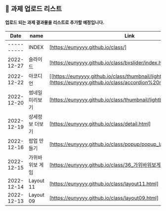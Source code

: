 ## 🔰 과제 업로드 리스트

#### 업로드 되는 과제 결과물을 리스트로 추가할 예정입니다.

| Date       | name      | Link                  |
| ---------- | --------- | --------------------- |
| ---------- | INDEX | [https://eunyyyy.github.io/class/] |
| 2022-12-27 | 슬라이드 | [https://eunyyyy.github.io/class/bxslider/index.html |
| 2022-12-22 | 아코디언 | [[https://eunyyyy.github.io/class/thumbnail/lightbox_thumbnail.html](https://eunyyyy.github.io/class/accordion%20menu/aco_hmk.html)] |
| 2022-12-20 | 썸네일 미리보기 | [https://eunyyyy.github.io/class/thumbnail/lightbox_thumbnail.html] |
| 2022-12-19 | 상세정보 더보기 | [https://eunyyyy.github.io/class/detail.html] |
| 2022-12-16 | 팝업 만들기 | [https://eunyyyy.github.io/class/popup/popup_layer.html] |
| 2022-12-15 | 가위바위보 게임 | [https://eunyyyy.github.io/class/36_가위바위보게임.html] |
| 2022-12-14 | Layout 11 | [https://eunyyyy.github.io/class/layout11.html] |
| 2022-12-13 | Layout 09 | [https://eunyyyy.github.io/class/layout09.html] |
